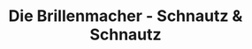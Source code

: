 ---
title: "Die Brillenmacher - Schnautz & Schnautz"
url: /solms/die-brillenmacher-schnautz-und-schnautz/
shop: Optiker
---